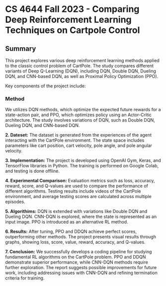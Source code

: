 # CS 4644 Fall 2023 - Comparing Deep Reinforcement Learning Techniques on Cartpole Control

## Summary
This project explores various deep reinforcement learning methods applied to the classic control problem of CartPole. The study compares different variants of Deep Q-Learning (DQN), including DQN, Double DQN, Dueling DQN, and CNN-based DQN, as well as Proximal Policy Optimization (PPO).

Key components of the project include:

### Method
We utilizes DQN methods, which optimize the expected future rewards for a state-action pair, and PPO, which optimizes policy using an Actor-Critic architecture. The study involves variations of DQN, such as Double DQN, Dueling DQN, and CNN-based DQN.

**2. Dateset:** The dataset is generated from the experiences of the agent interacting with the CartPole environment. The state space includes parameters like cart position, cart velocity, pole angle, and pole angular velocity.

**3. Implementation:** The project is developed using OpenAI Gym, Keras, and TensorFlow libraries in Python. The training is performed on Google Colab, and testing is done offline.

**4. Experimental Comparison:** Evaluation metrics such as loss, accuracy, reward, score, and Q-values are used to compare the performance of different algorithms. Testing results include videos of the CartPole environment, and average testing scores are calculated across multiple episodes.

**5. Algorithims:** DQN is extended with variations like Double DQN and Dueling DQN. CNN-DQN is explored, where the state is represented as an input image. PPO is introduced as an alternative RL method.

**6. Results:** After tuning, PPO and DDQN achieve perfect scores, outperforming other methods. The project presents visual results through graphs, showing loss, score, value, reward, accuracy, and Q-values.

**7. Conclusion:** We successfully develops a coding pipeline for studying fundamental RL algorithms on the CartPole problem. PPO and DDQN demonstrate superior performance, while CNN-DQN methods require further exploration. The report suggests possible improvements for future work, including addressing issues with CNN-DQN and refining termination criteria for training.

